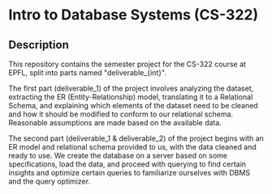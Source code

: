 # Intro to Database Systems (CS-322)

## Description

This repository contains the semester project for the CS-322 course at EPFL, split into parts named "deliverable_{int}".

The first part (deliverable_1) of the project involves analyzing the dataset, extracting the ER (Entity-Relationship) model, translating it to a Relational Schema, and explaining which elements of the dataset need to be cleaned and how it should be modified to conform to our relational schema. Reasonable assumptions are made based on the available data.

The second part (deliverable_1 & deliverable_2) of the project begins with an ER model and relational schema provided to us, with the data cleaned and ready to use. We create the database on a server based on some specifications, load the data, and proceed with querying to find certain insights and optimize certain queries to familiarize ourselves with DBMS and the query optimizer.
